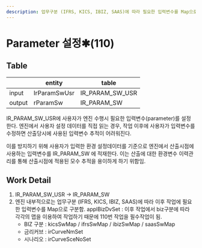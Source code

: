 ```yaml
---
description: 업무구분 (IFRS, KICS, IBIZ, SAAS)에 따라 필요한 입력변수를 Map으로 구분함. 금리커브 및 시나리오 단위로 설정함.
---
```


# Parameter 설정✱(110)

## Table&#x20;

<table data-view="cards"><thead><tr><th></th><th>entity</th><th>table</th></tr></thead><tbody><tr><td>input</td><td>IrParamSwUsr</td><td>IR_PARAM_SW_USR</td></tr><tr><td>output</td><td>rParamSw</td><td>IR_PARAM_SW</td></tr></tbody></table>

IR\_PARAM\_SW\_USR에 사용자가 엔진 수행시 필요한 입력변수(parameter)를 설정한다. 엔진에서 사용자 설정 데이터를 직접 읽는 경우, 작업 이후에 사용자가 입력변수를 수정하면 산출당시에 사용된 입력변수 추적이 어려워진다.&#x20;

이를 방지하기 위해 사용자가 입력한 환경 설정데이터를 기준으로  엔진에서 산출시점에 사용하는 입력변수를 IR\_PARAM\_SW 에 적재한다. 이는 산출에 대한 환경변수 이력관리를 통해 산출시점에 적용된 모수 추적을 용이하게 하기 위함임.&#x20;



## Work Detail

1. IR\_PARAM\_SW\_USR -> IR\_PARAM\_SW
2. 엔진 내부적으로는 업무구분 (IFRS, KICS, IBIZ, SAAS)에 따라 이후 작업에 필요한 입력변수를 Map으로 구분함. applBizDvSet : 이후 작업에서 biz구분에 따라 각각의 맵을 이용하여 작업하기 때문에 110번 작업을 필수작업이 됨.&#x20;
   * BIZ 구분 : kicsSwMap / ifrsSwMap / ibizSwMap / saasSwMap
   * 금리커브  : irCurveNmSet
   * 시나리오  : irCurveSceNoSet

